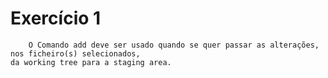 # Exercício 1
        O Comando add deve ser usado quando se quer passar as alterações, nos ficheiro(s) selecionados, 
    da working tree para a staging area.
